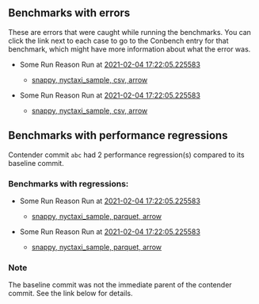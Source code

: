 ## Benchmarks with errors

These are errors that were caught while running the benchmarks. You can click the link next to each case to go to the Conbench entry for that benchmark, which might have more information about what the error was.

- Some Run Reason Run at [2021-02-04 17:22:05.225583](http://localhost/compare/runs/some_baseline...some_contender/)
  - [snappy, nyctaxi_sample, csv, arrow](http://localhost/benchmarks/some-benchmark-uuid-4)

- Some Run Reason Run at [2021-02-04 17:22:05.225583](http://localhost/compare/runs/some_baseline_2...some_contender_2/)
  - [snappy, nyctaxi_sample, csv, arrow](http://localhost/benchmarks/some-benchmark-uuid-4)

## Benchmarks with performance regressions

Contender commit `abc` had 2 performance regression(s) compared to its baseline commit.

### Benchmarks with regressions:

- Some Run Reason Run at [2021-02-04 17:22:05.225583](http://localhost/compare/runs/some_baseline...some_contender/)
  - [snappy, nyctaxi_sample, parquet, arrow](http://localhost/benchmarks/some-benchmark-uuid-3)

- Some Run Reason Run at [2021-02-04 17:22:05.225583](http://localhost/compare/runs/some_baseline_2...some_contender_2/)
  - [snappy, nyctaxi_sample, parquet, arrow](http://localhost/benchmarks/some-benchmark-uuid-3)

### Note

The baseline commit was not the immediate parent of the contender commit. See the link below for details.
